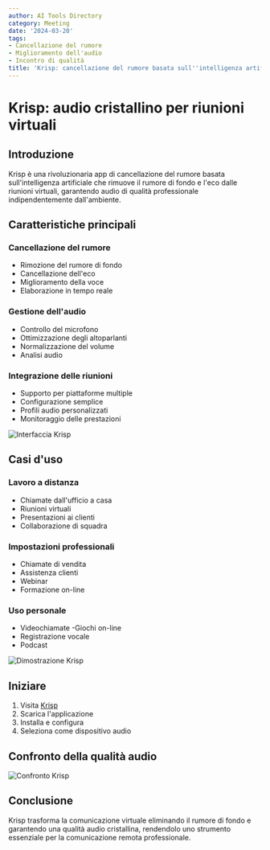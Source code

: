 ```yaml
---
author: AI Tools Directory
category: Meeting
date: '2024-03-20'
tags:
- Cancellazione del rumore
- Miglioramento dell'audio
- Incontro di qualità
title: 'Krisp: cancellazione del rumore basata sull''intelligenza artificiale'
---
```


# Krisp: audio cristallino per riunioni virtuali

## Introduzione

Krisp è una rivoluzionaria app di cancellazione del rumore basata sull'intelligenza artificiale che rimuove il rumore di fondo e l'eco dalle riunioni virtuali, garantendo audio di qualità professionale indipendentemente dall'ambiente.

## Caratteristiche principali

### Cancellazione del rumore
- Rimozione del rumore di fondo
- Cancellazione dell'eco
- Miglioramento della voce
- Elaborazione in tempo reale

### Gestione dell'audio
- Controllo del microfono
- Ottimizzazione degli altoparlanti
- Normalizzazione del volume
- Analisi audio

### Integrazione delle riunioni
- Supporto per piattaforme multiple
- Configurazione semplice
- Profili audio personalizzati
- Monitoraggio delle prestazioni

![Interfaccia Krisp](/imgs/krisp/interface.jpg)

## Casi d'uso

### Lavoro a distanza
- Chiamate dall'ufficio a casa
- Riunioni virtuali
- Presentazioni ai clienti
- Collaborazione di squadra

### Impostazioni professionali
- Chiamate di vendita
- Assistenza clienti
- Webinar
- Formazione on-line

### Uso personale
- Videochiamate
-Giochi on-line
- Registrazione vocale
- Podcast

![Dimostrazione Krisp](/imgs/krisp/demo.jpg)

## Iniziare

1. Visita [Krisp](https://krisp.ai)
2. Scarica l'applicazione
3. Installa e configura
4. Seleziona come dispositivo audio

## Confronto della qualità audio

![Confronto Krisp](/imgs/krisp/comparison.jpg)

## Conclusione

Krisp trasforma la comunicazione virtuale eliminando il rumore di fondo e garantendo una qualità audio cristallina, rendendolo uno strumento essenziale per la comunicazione remota professionale.